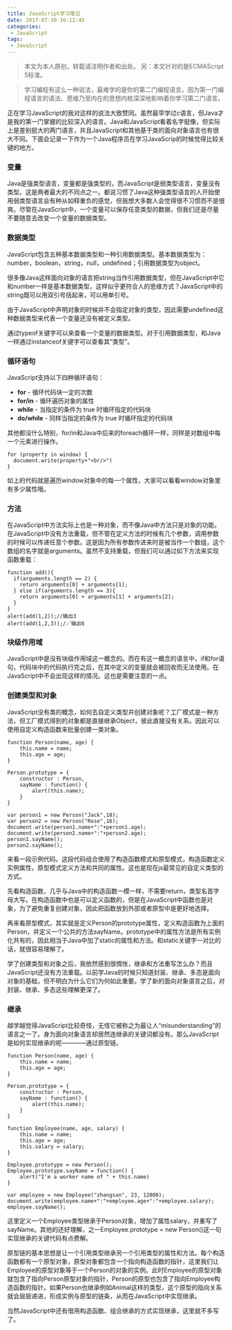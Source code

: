 ```yaml
---
title: JavaScript学习笔记
date: 2017-07-30 16:12:45
categories:
 - JavaScript
tags:
 - JavaScript
---
```

> 本文为本人原创，转载请注明作者和出处。
另：本文针对的是ECMAScript 5标准。

> 学习编程有这么一种说法，最难学的是你的第二门编程语言。因为第一门编程语言的语法、思维乃至内在的思想内核深深地影响着你学习第二门语言。

正在学习JavaScript的我对这样的说法大致赞同。虽然最早学过c语言，但Java才是我的第一门掌握的比较深入的语言。Java和JavaScript看着名字挺像，但实际上是差别挺大的两门语言，并且JavaScript和其他基于类的面向对象语言也有很大不同。下面会记录一下作为一个Java程序员在学习JavaScrip的时候觉得比较关键的地方。

### 变量
Java是强类型语言，变量都是强类型的，而JavaScript是弱类型语言，变量没有类型。这是两者最大的不同点之一。都说习惯了Java这种强类型语言的人开始使用弱类型语言会有种从如释重负的感觉，但我想大多数人会觉得很不习惯而不是很爽。尽管在JavaScript中，一个变量可以保存任意类型的数据，但我们还是尽量不要随意去改变一个变量的数据类型。

### 数据类型
JavaScript包含五种基本数据类型和一种引用数据类型。基本数据类型为：number，boolean，string，null，undefined；引用数据类型为object。

很多像Java这样面向对象的语言把string当作引用数据类型，但在JavaScript中它和number一样是基本数据类型，这样似乎更符合人的思维方式？JavaScript中的string既可以用双引号括起来，可以用单引号。

由于JavaScript中声明对象的时候并不会指定对象的类型，因此需要undefined这种数据类型来代表一个变量还没有被定义类型。

通过typeof关键字可以来查看一个变量的数据类型。对于引用数据类型，和Java一样通过instanceof关键字可以查看其“类型”。

### 循环语句
JavaScript支持以下四种循环语句：

- **for** - 循环代码块一定的次数
- **for/in** - 循环遍历对象的属性
- **while** - 当指定的条件为 true 时循环指定的代码块
- **do/while** - 同样当指定的条件为 true 时循环指定的代码块

其他都没什么特别，for/in和Java中后来的foreach循环一样，同样是对数组中每一个元素进行操作。

```
for (property in window) {
  document.write(property+"<br/>")
}
```

如上的代码就是遍历window对象中的每一个属性，大家可以看看window对象里有多少属性哦。

### 方法
在JavaScript中方法实际上也是一种对象，而不像Java中方法只是对象的功能。在JavaScript中没有方法重载，但不管在定义方法的时候有几个参数，调用参数的时候可以传递任意个参数。这是因为所有参数传进来时是被当作一个数组，这个数组的名字就是arguments。虽然不支持重载，但我们可以通过如下方法来实现函数重载：

```
function add(){
  if(arguments.length == 2) {
    return arguments[0] + arguments[1];
  } else if(arguments.length == 3){
    return arguments[0] + arguments[1] + arguments[2];
  }
}
alert(add(1,2));//输出3
alert(add(1,2,3));/／输出6
```

### 块级作用域
JavaScript中是没有块级作用域这一概念的。而在有这一概念的语言中，if和for语句，代码块中的代码执行完之后，在其中定义的变量就会被回收而无法使用。在JavaScript中不会出现这样的情况。这也是需要注意的一点。

### 创建类型和对象
JavaScript没有类的概念，如何去自定义类型并创建对象呢？工厂模式是一种方法，但工厂模式得到的对象都是直接继承Object，彼此直接没有关系。因此可以使用自定义构造函数来批量创建一类对象。

```
function Person(name, age) {
    this.name = name;
    this.age = age;
}

Person.prototype = {
    constructor : Person,
    sayName : function() {
        alert(this.name);
    }
}

var person1 = new Person("Jack",18);
var person2 = new Person("Rose",16);
document.write(person1.name+":"+person1.age);
document.write(person2.name+":"+person2.age);
person1.sayName();
person2.sayName();
```

来看一段示例代码。这段代码组合使用了构造函数模式和原型模式，构造函数定义实例属性，原型模式定义方法和共同的属性。这也是现在js最常见的自定义类型的方式。

先看构造函数，几乎与Java中的构造函数一模一样，不需要return，类型名首字母大写。在构造函数中也是可以定义函数的，但是在JavaScript中函数也是对象，为了避免重复创建对象，因此把函数放到外部或者原型中是更好地选择。

再来看原型模式，其实就是定义Person的prototype属性，定义构造函数为上面的Person，并定义一个公共的方法sayName。prototype中的属性方法是所有实例化共有的，因此相当于Java中加了static的属性和方法。和static关键字一对比的话，就很容易理解了。

学了创建类型和对象之后，我依然感到很惆怅，继承和方法重写怎么办？而且JavaScript还没有方法重载。以前学Java的时候只知道封装、继承、多态是面向对象的基础，但不明白为什么它们为何如此重要。学了新的面向对象语言之后，对封装、继承、多态这些理解更深了。

### 继承

越学越觉得JavaScript比较奇怪，无怪它被称之为最让人“misunderstanding”的语言之一了。身为面向对象语言却居然连继承的关键词都没有。那么JavaScript是如何实现继承的呢————通过原型链。

```
function Person(name, age) {
    this.name = name;
    this.age = age;
}

Person.prototype = {
    constructor : Person,
    sayName : function() {
        alert(this.name);
    }
}

function Employee(name, age, salary) {
    this.name = name;
    this.age = age;
    this.salary = salary;
}

Employee.prototype = new Person();
Employee.prototype.sayName = function() {
    alert("I'm a worker name of " + this.name)
}

var employee = new Employee("zhangsan", 23, 12000);
document.write(employee.name+":"+employee.age+":"+employee.salary);
employee.sayName();
```

这里定义一个Employee类型继承于Person对象，增加了属性salary，并重写了sayName。其他的还好理解，之一Employee.prototype = new Person()这一句实现继承的关键代码有点费解。

原型链的基本思想是让一个引用类型继承另一个引用类型的属性和方法。每个构造函数都有一个原型对象，原型对象都包含一个指向构造函数的指针，这里我们让Employee的原型对象等于一个Person的对象的实例。此时Employee的原型对象就包含了指向Person原型对象的指针，Person的原型也包含了指向Employee构造函数的指针。如果Person也继承例如Animal这样的类型，这个原型的指向关系就会层层递进，形成实例与原型的链条，从而在JavaScript中实现继承。

当然JavaScript中还有借用构造函数、组合继承的方式实现继承，这里就不多写了。